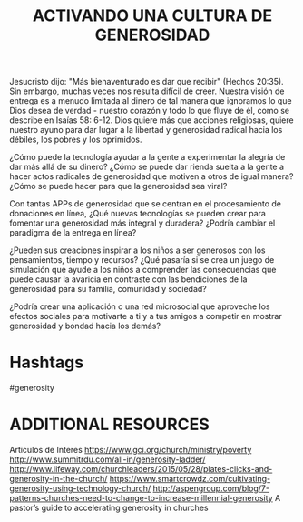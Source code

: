 ﻿---
title: ACTIVANDO UNA CULTURA DE GENEROSIDAD
intro: ¿Cómo podemos utilizar la tecnología impactar e inspirar a otras personas a ser radicalmente generoso? 
champions:
- name:
    Leadership Network
  logo:
    leadnet-logo.jpg
  url:
    http://leadnet.org
---
Jesucristo dijo: "Más bienaventurado es dar que recibir" (Hechos 20:35). Sin embargo, muchas veces nos resulta difícil de creer. Nuestra visión de entrega es a menudo limitada al dinero de tal manera que ignoramos lo que Dios desea de verdad - nuestro corazón y todo lo que fluye de él, como se describe en Isaías 58: 6-12. Dios quiere más que acciones religiosas, quiere nuestro ayuno para dar lugar a la libertad y generosidad radical hacia los débiles, los pobres y los oprimidos.

¿Cómo puede la tecnología ayudar a la gente a experimentar la alegría de dar más allá de su dinero? ¿Cómo se puede dar rienda suelta a la gente a hacer actos radicales de generosidad que motiven a otros de igual manera? ¿Cómo se puede hacer para que la generosidad sea viral?

Con tantas APPs de generosidad que se centran en el procesamiento de donaciones en línea, ¿Qué nuevas tecnologías se pueden crear para fomentar una generosidad más integral y duradera? ¿Podría cambiar el paradigma de la entrega en línea?

¿Pueden sus creaciones inspirar a los niños a ser generosos con los pensamientos, tiempo y recursos? ¿Qué pasaría si se crea un juego de simulación que ayude a los niños a comprender las consecuencias que puede causar la avaricia en contraste con las bendiciones de la generosidad para su familia, comunidad y sociedad?

¿Podría crear una aplicación o una red microsocial que aproveche los efectos sociales para motivarte a ti y a tus amigos a competir en mostrar generosidad y bondad hacia los demás?

# Hashtags
\#generosity

# ADDITIONAL RESOURCES
Articulos de Interes
https://www.gci.org/church/ministry/poverty
http://www.summitrdu.com/all-in/generosity-ladder/
http://www.lifeway.com/churchleaders/2015/05/28/plates-clicks-and-generosity-in-the-church/
https://www.smartcrowdz.com/cultivating-generosity-using-technology-church/
http://aspengroup.com/blog/7-patterns-churches-need-to-change-to-increase-millennial-generosity
A pastor’s guide to accelerating generosity in churches

